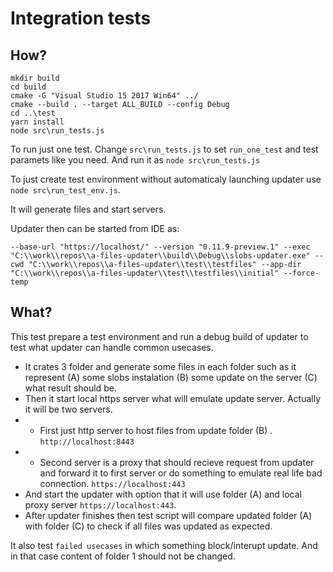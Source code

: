 # Integration tests

## How?

```
mkdir build
cd build 
cmake -G "Visual Studio 15 2017 Win64" ../
cmake --build . --target ALL_BUILD --config Debug
cd ..\test
yarn install 
node src\run_tests.js
```

To run just one test. Change `src\run_tests.js` to set `run_one_test` and test paramets like you need. And run it as `node src\run_tests.js`


To just create test environment without automaticaly launching updater use `node src\run_test_env.js`. 

It will generate files and start servers. 

Updater then can be started from IDE as: 

```--base-url "https://localhost/" --version "0.11.9-preview.1" --exec "C:\\work\\repos\\a-files-updater\\build\\Debug\\slobs-updater.exe" --cwd "C:\\work\\repos\\a-files-updater\\test\\testfiles" --app-dir "C:\\work\\repos\\a-files-updater\\test\\testfiles\\initial" --force-temp```

## What?

This test prepare a test environment and run a debug build of updater to test what updater can handle common usecases. 
* It crates 3 folder and generate some files in each folder such as it represent (A) some slobs instalation (B) some update on the server (C) what result should be. 
* Then it start local https server what will emulate update server. Actually it will be two servers. 
* * First just http server to host files from update folder (B) . `http://localhost:8443`
* * Second server is a proxy that should recieve request from updater and forward it to first server or do something to emulate real life bad connection. `https://localhost:443`
* And start the updater with option that it will use folder (A) and local proxy server `https://localhost:443`.
* After updater finishes then test script will compare updated folder (A) with folder (C) to check if all files was updated as expected.  

It also test `failed usecases` in which something block/interupt update. And in that case content of folder 1 should not be changed. 
